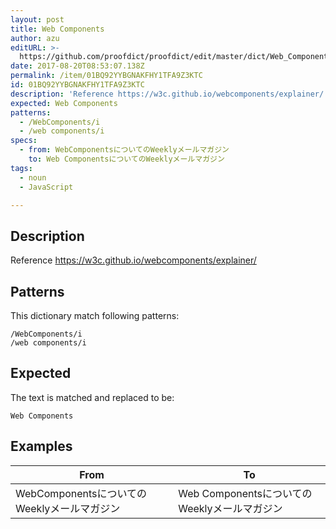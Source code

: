 ```yaml
---
layout: post
title: Web Components
author: azu
editURL: >-
  https://github.com/proofdict/proofdict/edit/master/dict/Web_Components--01BQ92YYBGNAKFHY1TFA9Z3KTC.yml
date: 2017-08-20T08:53:07.138Z
permalink: /item/01BQ92YYBGNAKFHY1TFA9Z3KTC
id: 01BQ92YYBGNAKFHY1TFA9Z3KTC
description: 'Reference https://w3c.github.io/webcomponents/explainer/'
expected: Web Components
patterns:
  - /WebComponents/i
  - /web components/i
specs:
  - from: WebComponentsについてのWeeklyメールマガジン
    to: Web ComponentsについてのWeeklyメールマガジン
tags:
  - noun
  - JavaScript

---
```


## Description

Reference https://w3c.github.io/webcomponents/explainer/

## Patterns

This dictionary match following patterns:

    /WebComponents/i
    /web components/i

## Expected

The text is matched and replaced to be:

    Web Components

## Examples

| From                            | To                               |
| ------------------------------- | -------------------------------- |
| WebComponentsについてのWeeklyメールマガジン | Web ComponentsについてのWeeklyメールマガジン |
